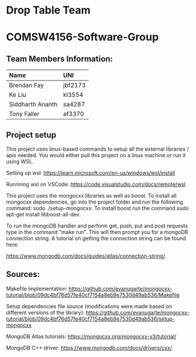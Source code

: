 # Drop Table Team
# COMSW4156-Software-Group


## Team Members Information:
| Name | UNI |
| :-----| :---- |
| Brendan Fay	| jbf2173 |
| Ke Liu | kl3554 |
| Siddharth Ananth | sa4287 |
| Tony Faller | af3370 | 

## Project setup 

This project uses linux-based commands to setup all the external libraries / apis needed. You would either pull this project on a linux machine or run it using WSL.

Setting up wsl: https://learn.microsoft.com/en-us/windows/wsl/install

Runnning wsl on VSCode: https://code.visualstudio.com/docs/remote/wsl

This project uses the mongocxx libraries as well as boost. To install all mongocxx dependencies, go into the project folder and run the following command: sudo ./setup-mongocxx. To install boost run the command sudo apt-get install libboost-all-dev.

To run the mongoDB handler and perform get, push, put and post requests type in the command "make run". This will then prompt you for a mongoDB connection string. A tutorial on getting the connection string can be found here:

https://www.mongodb.com/docs/guides/atlas/connection-string/

## Sources:

Makefile implementation: https://github.com/evanugarte/mongocxx-tutorial/blob/09dc4bf76d57fe40cf7154a8eb9e7530d49ab536/Makefile

Setup dependencies file source (modifications were made based on different versions of the library): https://github.com/evanugarte/mongocxx-tutorial/blob/09dc4bf76d57fe40cf7154a8eb9e7530d49ab536/setup-mongocxx

MongoDB Atlas tutorials: https://mongocxx.org/mongocxx-v3/tutorial/

MongoDB C++ driver: https://www.mongodb.com/docs/drivers/cxx/
